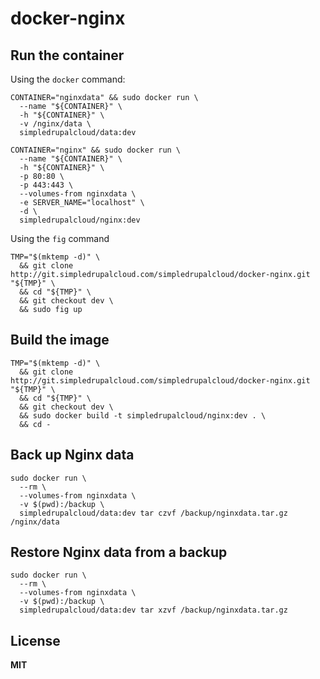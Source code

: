 # docker-nginx

## Run the container

Using the `docker` command:

    CONTAINER="nginxdata" && sudo docker run \
      --name "${CONTAINER}" \
      -h "${CONTAINER}" \
      -v /nginx/data \
      simpledrupalcloud/data:dev

    CONTAINER="nginx" && sudo docker run \
      --name "${CONTAINER}" \
      -h "${CONTAINER}" \
      -p 80:80 \
      -p 443:443 \
      --volumes-from nginxdata \
      -e SERVER_NAME="localhost" \
      -d \
      simpledrupalcloud/nginx:dev

Using the `fig` command

    TMP="$(mktemp -d)" \
      && git clone http://git.simpledrupalcloud.com/simpledrupalcloud/docker-nginx.git "${TMP}" \
      && cd "${TMP}" \
      && git checkout dev \
      && sudo fig up

## Build the image

    TMP="$(mktemp -d)" \
      && git clone http://git.simpledrupalcloud.com/simpledrupalcloud/docker-nginx.git "${TMP}" \
      && cd "${TMP}" \
      && git checkout dev \
      && sudo docker build -t simpledrupalcloud/nginx:dev . \
      && cd -

## Back up Nginx data

    sudo docker run \
      --rm \
      --volumes-from nginxdata \
      -v $(pwd):/backup \
      simpledrupalcloud/data:dev tar czvf /backup/nginxdata.tar.gz /nginx/data

## Restore Nginx data from a backup

    sudo docker run \
      --rm \
      --volumes-from nginxdata \
      -v $(pwd):/backup \
      simpledrupalcloud/data:dev tar xzvf /backup/nginxdata.tar.gz

## License

**MIT**
